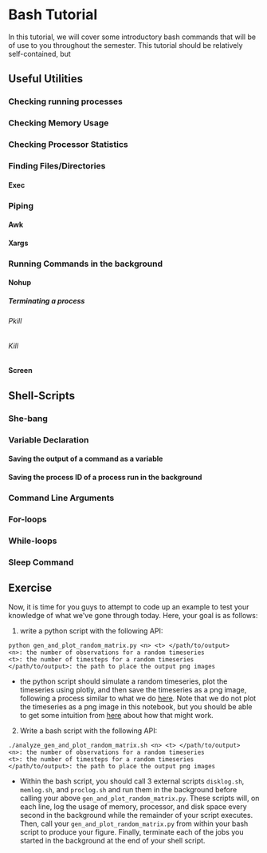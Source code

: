 # Bash Tutorial

In this tutorial, we will cover some introductory bash commands that will be of use to you throughout the semester. This tutorial should be relatively self-contained, but 

## Useful Utilities

### Checking running processes

### Checking Memory Usage

### Checking Processor Statistics

### Finding Files/Directories

#### Exec

### Piping

#### Awk

#### Xargs

### Running Commands in the background

#### Nohup

##### Terminating a process

###### Pkill

###### Kill

#### Screen

## Shell-Scripts

### She-bang

### Variable Declaration

#### Saving the output of a command as a variable

#### Saving the process ID of a process run in the background

### Command Line Arguments

### For-loops

### While-loops

### Sleep Command

## Exercise

Now, it is time for you guys to attempt to code up an  example to test your knowledge of what we've gone through today. Here, your goal is as follows:

1) write a python script with the following API:

```
python gen_and_plot_random_matrix.py <n> <t> </path/to/output>
<n>: the number of observations for a random timeseries
<t>: the number of timesteps for a random timeseries
</path/to/output>: the path to place the output png images
```

+ the python script should simulate a random timeseries, plot the timeseries using plotly, and then save the timeseries as a png image, following a process similar to what we do [here](https://github.com/NeuroDataDesign/jupyter_tutorial). Note that we do not plot the timeseries as a png image in this notebook, but you should be able to get some intuition from [here](https://plot.ly/python/static-image-export/) about how that might work.

2) Write a bash script with the following API:

```
./analyze_gen_and_plot_random_matrix.sh <n> <t> </path/to/output>
<n>: the number of observations for a random timeseries
<t>: the number of timesteps for a random timeseries
</path/to/output>: the path to place the output png images
```

+ Within the bash script, you should call 3 external scripts `disklog.sh`, `memlog.sh`, and `proclog.sh` and run them in the background before calling your above `gen_and_plot_random_matrix.py`. These scripts will, on each line, log the usage of memory, processor, and disk space every second in the background while the remainder of your script executes. Then, call your `gen_and_plot_random_matrix.py` from within your bash script to produce your figure. Finally, terminate each of the jobs you started in the background at the end of your shell script. 
